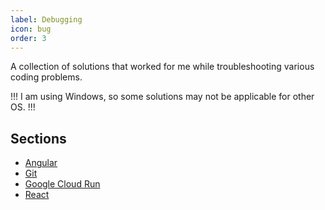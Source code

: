 ```yaml
---
label: Debugging
icon: bug
order: 3
---
```

A collection of solutions that worked for me while troubleshooting various coding problems.

!!!
I am using Windows, so some solutions may not be applicable for other OS.
!!!

## Sections

- [Angular](../debugging/angular.md)
- [Git](../debugging/git.md)
- [Google Cloud Run](../Debugging/google-cloud-run.md)
- [React](../debugging/react.md)